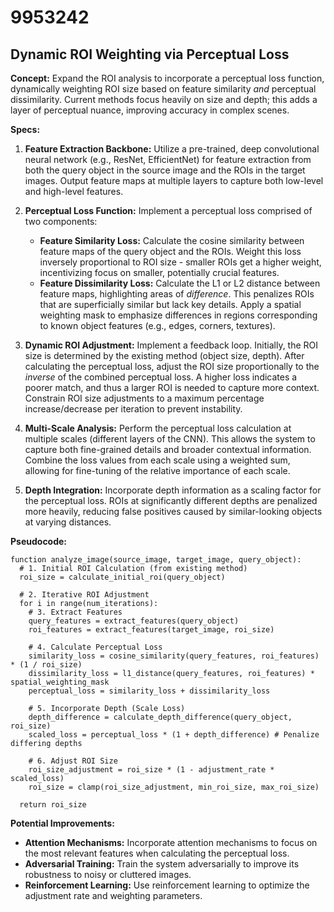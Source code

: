 # 9953242

## Dynamic ROI Weighting via Perceptual Loss

**Concept:** Expand the ROI analysis to incorporate a perceptual loss function, dynamically weighting ROI size based on feature similarity *and* perceptual dissimilarity. Current methods focus heavily on size and depth; this adds a layer of perceptual nuance, improving accuracy in complex scenes.

**Specs:**

1.  **Feature Extraction Backbone:** Utilize a pre-trained, deep convolutional neural network (e.g., ResNet, EfficientNet) for feature extraction from both the query object in the source image and the ROIs in the target images. Output feature maps at multiple layers to capture both low-level and high-level features.

2.  **Perceptual Loss Function:** Implement a perceptual loss comprised of two components:
    *   **Feature Similarity Loss:** Calculate the cosine similarity between feature maps of the query object and the ROIs.  Weight this loss inversely proportional to ROI size - smaller ROIs get a higher weight, incentivizing focus on smaller, potentially crucial features.
    *   **Feature Dissimilarity Loss:** Calculate the L1 or L2 distance between feature maps, highlighting areas of *difference*. This penalizes ROIs that are superficially similar but lack key details. Apply a spatial weighting mask to emphasize differences in regions corresponding to known object features (e.g., edges, corners, textures).

3.  **Dynamic ROI Adjustment:** Implement a feedback loop. Initially, the ROI size is determined by the existing method (object size, depth). After calculating the perceptual loss, adjust the ROI size proportionally to the *inverse* of the combined perceptual loss. A higher loss indicates a poorer match, and thus a larger ROI is needed to capture more context.  Constrain ROI size adjustments to a maximum percentage increase/decrease per iteration to prevent instability.

4.  **Multi-Scale Analysis:** Perform the perceptual loss calculation at multiple scales (different layers of the CNN). This allows the system to capture both fine-grained details and broader contextual information.  Combine the loss values from each scale using a weighted sum, allowing for fine-tuning of the relative importance of each scale.

5.  **Depth Integration:** Incorporate depth information as a scaling factor for the perceptual loss. ROIs at significantly different depths are penalized more heavily, reducing false positives caused by similar-looking objects at varying distances.

**Pseudocode:**

```
function analyze_image(source_image, target_image, query_object):
  # 1. Initial ROI Calculation (from existing method)
  roi_size = calculate_initial_roi(query_object)

  # 2. Iterative ROI Adjustment
  for i in range(num_iterations):
    # 3. Extract Features
    query_features = extract_features(query_object)
    roi_features = extract_features(target_image, roi_size)

    # 4. Calculate Perceptual Loss
    similarity_loss = cosine_similarity(query_features, roi_features) * (1 / roi_size)
    dissimilarity_loss = l1_distance(query_features, roi_features) * spatial_weighting_mask
    perceptual_loss = similarity_loss + dissimilarity_loss

    # 5. Incorporate Depth (Scale Loss)
    depth_difference = calculate_depth_difference(query_object, roi_size)
    scaled_loss = perceptual_loss * (1 + depth_difference) # Penalize differing depths

    # 6. Adjust ROI Size
    roi_size_adjustment = roi_size * (1 - adjustment_rate * scaled_loss)
    roi_size = clamp(roi_size_adjustment, min_roi_size, max_roi_size)

  return roi_size
```

**Potential Improvements:**

*   **Attention Mechanisms:** Incorporate attention mechanisms to focus on the most relevant features when calculating the perceptual loss.
*   **Adversarial Training:** Train the system adversarially to improve its robustness to noisy or cluttered images.
*   **Reinforcement Learning:** Use reinforcement learning to optimize the adjustment rate and weighting parameters.
